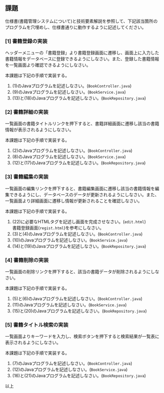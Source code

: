 ## 課題

仕様書(書籍管理システムについて)と技術要素解説を参照して、下記該当箇所のプログラムを穴埋めし、仕様書通りに動作するように記述してください。

### [1] 書籍登録の実装
ヘッダーメニューの「書籍登録」より書籍登録画面に遷移し、画面上に入力した書籍情報をデータベースに登録できるようにしなさい。また、登録した書籍情報を一覧画面より確認できるようにしなさい。

本課題は下記の手順で実装する。

1. (1)のJavaプログラムを記述しなさい。(``BookController.java``)
1. (9)のJavaプログラムを記述しなさい。(``BookService.java``)
1. (13)と(18)のJavaプログラムを記述しなさい。(``BookRepository.java``)

### [2] 書籍詳細の実装
一覧画面の書籍タイトルリンクを押下すると、書籍詳細画面に遷移し該当の書籍情報が表示されるようにしなさい。

本課題は下記の手順で実装する。

1. (2)のJavaプログラムを記述しなさい。(``BookController.java``)
1. (8)のJavaプログラムを記述しなさい。(``BookService.java``)
1. (12)と(17)のJavaプログラムを記述しなさい。(``BookRepository.java``)

### [3] 書籍編集の実装
一覧画面の編集リンクを押下すると、書籍編集画面に遷移し該当の書籍情報を編集できるようにし、データベースのデータが更新されるようにしなさい。また、一覧画面より詳細画面に遷移し情報が更新されることを確認しなさい。

本課題は下記の手順で実装する。

1. (22)に必要なHTMLタグを記述し画面を完成させなさい。(``edit.html``)  
書籍登録画面(``regist.html``)を参考にしなさい。
1. (3)と(4)のJavaプログラムを記述しなさい。(``BookController.java``)
1. (10)のJavaプログラムを記述しなさい。(``BookService.java``)
1. (14)と(19)のJavaプログラムを記述しなさい。(``BookRepository.java``)

### [4] 書籍削除の実装
一覧画面の削除リンクを押下すると、該当の書籍データが削除されるようにしなさい。

本課題は下記の手順で実装する。

1. (5)と(6)のJavaプログラムを記述しなさい。(``BookController.java``)
1. (11)のJavaプログラムを記述しなさい。(``BookService.java``)
1. (15)と(20)のJavaプログラムを記述しなさい。(``BookRepository.java``)

### [5] 書籍タイトル検索の実装
一覧画面よりキーワードを入力し、検索ボタンを押下すると検索結果が一覧表に表示されるようにしなさい。

本課題は下記の手順で実装する。

1. (7)のJavaプログラムを記述しなさい。(``BookController.java``)
1. (12)のJavaプログラムを記述しなさい。(``BookService.java``)
1. (16)と(21)のJavaプログラムを記述しなさい。(``BookRepository.java``)

以上

